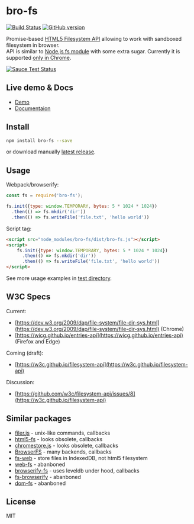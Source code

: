 # bro-fs

[![Build Status](https://travis-ci.org/vitalets/bro-fs.svg?branch=master)](https://travis-ci.org/vitalets/bro-fs)
[![GitHub version](https://badge.fury.io/gh/vitalets%2Fbro-fs.svg)](https://github.com/vitalets/bro-fs/releases/latest)

Promise-based [HTML5 Filesystem API](https://dev.w3.org/2009/dap/file-system/file-dir-sys.html)
allowing to work with sandboxed filesystem in browser.  
API is similar to [Node.js fs module](https://nodejs.org/api/fs.html) with some extra sugar.
Currently it is supported [only in Chrome](https://developer.mozilla.org/en-US/docs/Web/API/FileSystem#Browser_compatibility). 

[![Sauce Test Status](https://saucelabs.com/browser-matrix/autovit.svg)](https://saucelabs.com/u/autovit)

## Live demo & Docs
* [Demo](https://vitalets.github.io/bro-fs/demo/)
* [Documentaion](https://vitalets.github.io/bro-fs/)

## Install
```bash
npm install bro-fs --save
```
or download manually [latest release](https://github.com/vitalets/bro-fs/releases).

## Usage
Webpack/browserify:
```js
const fs = require('bro-fs');

fs.init({type: window.TEMPORARY, bytes: 5 * 1024 * 1024})
  .then(() => fs.mkdir('dir'))
  .then(() => fs.writeFile('file.txt', 'hello world'))

```
Script tag:
```html
<script src="node_modules/bro-fs/dist/bro-fs.js"></script>
<script>
    fs.init({type: window.TEMPORARY, bytes: 5 * 1024 * 1024})
      .then(() => fs.mkdir('dir'))
      .then(() => fs.writeFile('file.txt', 'hello world'))
</script>
```

See more usage examples in [test directory](/test).

## W3C Specs
Current:  
 * [https://dev.w3.org/2009/dap/file-system/file-dir-sys.html](https://dev.w3.org/2009/dap/file-system/file-dir-sys.html) (Chrome)
 * [https://wicg.github.io/entries-api](https://wicg.github.io/entries-api) (Firefox and Edge)
 
Coming (draft):  
 * [https://w3c.github.io/filesystem-api](https://w3c.github.io/filesystem-api)
 
Discussion:  
 * [https://github.com/w3c/filesystem-api/issues/8](https://w3c.github.io/filesystem-api)
 
## Similar packages
* [filer.js](https://www.npmjs.com/package/filer.js) - unix-like commands, callbacks
* [html5-fs](https://github.com/evanshortiss/html5-fs) - looks obsolete, callbacks
* [chromestore.js](https://github.com/summera/chromestore.js) - looks obsolete, callbacks
* [BrowserFS](https://github.com/jvilk/BrowserFS) - many backends, callbacks
* [fs-web](https://www.npmjs.com/package/fs-web) - store files in IndexedDB, not html5 filesystem
* [web-fs](https://github.com/mmckegg/web-fs) - abanboned
* [browserify-fs](https://github.com/mafintosh/browserify-fs) - uses leveldb under hood, callbacks
* [fs-browserify](https://github.com/CrabDude/fs-browserify) - abanboned
* [dom-fs](https://www.npmjs.com/package/dom-fs) - abanboned

## License
MIT
